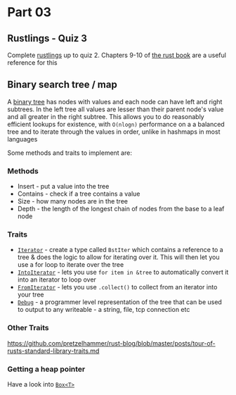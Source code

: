 # Part 03

## Rustlings - Quiz 3

Complete [rustlings](https://github.com/rust-lang/rustlings) up to quiz 2. Chapters 9-10 of [the rust book](https://doc.rust-lang.org/book/title-page.html) are a useful reference for this 

## Binary search tree / map

A [binary tree](https://en.wikipedia.org/wiki/Binary_tree) has nodes with values and each node can have left and right subtrees. In the left tree all values are lesser than their parent node's value and all greater in the right subtree. This allows you to do reasonably efficient lookups for existence, with `O(nlogn)` performance on a a balanced tree and to iterate through the values in order, unlike in hashmaps in most languages

Some methods and traits to implement are:

### Methods

- Insert - put a value into the tree
- Contains - check if a tree contains a value
- Size - how many nodes are in the tree
- Depth - the length of the longest chain of nodes from the base to a leaf node

### Traits

- [`Iterator`](https://doc.rust-lang.org/std/iter/trait.Iterator.html) - create a type called `BstIter` which contains a reference to a tree & does the logic to allow for iterating over it. This will then let you use a for loop to iterate over the tree
- [`IntoIterator`](https://doc.rust-lang.org/std/iter/trait.IntoIterator.html) - lets you use `for item in &tree` to automatically convert it into an iterator to loop over 
- [`FromIterator`](https://doc.rust-lang.org/std/iter/trait.FromIterator.html) - lets you use `.collect()` to collect from an iterator into your tree
- [`Debug`](https://doc.rust-lang.org/std/fmt/trait.Debug.html) - a programmer level representation of the tree that can be used to output to any writeable - a string, file, tcp connection etc

### Other Traits

https://github.com/pretzelhammer/rust-blog/blob/master/posts/tour-of-rusts-standard-library-traits.md

### Getting a heap pointer

Have a look into [`Box<T>`](https://doc.rust-lang.org/std/boxed/struct.Box.html)